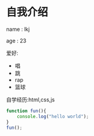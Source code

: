 # 自我介绍

name : lkj

age : 23

爱好:
* 唱
* 跳
* rap
* 篮球

自学经历:html,css,js
```javascript
function fun(){
    console.log("hello world");
}
fun();
```